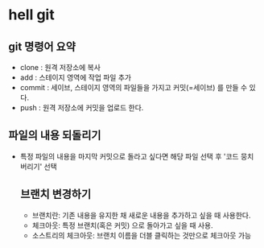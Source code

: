#  hell  git

## git 명령어 요약

  - clone : 원격 저장소에 복사
  - add : 스테이지 영역에 작업 파일 추가
  - commit : 세이브, 스테이지 영역의 파일들을 가지고 커밋(=세이브) 를 만들 수 있다.
  - push : 원격 저장소에 커밋을 업로드 한다.

## 파일의 내용 되돌리기

- 특정 파일의 내용을 마지막 커밋으로 돌라고 싶다면 해당 파일 선택 후 '코드 뭉치 버리기' 선택
  
  ## 브랜치 변경하기 

  - 브랜치란: 기존 내용을 유지한 채 새로운 내용을 추가하고 싶을 때 사용한다.
  - 체크아웃: 특정 브랜치(혹은 커밋) 으로 돌아가고 싶을 때 사용. 
  - 소스트리의 체크아웃: 브랜치 이름을 더블 클릭하는 것만으로 체크아웃 가능
